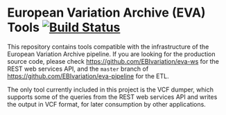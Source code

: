 # European Variation Archive (EVA) Tools [![Build Status](https://travis-ci.org/EBIvariation/eva-tools.svg)](https://travis-ci.org/EBIvariation/eva-tools)

This repository contains tools compatible with the infrastructure of the European Variation Archive pipeline. If you are 
looking for the production source code, please check https://github.com/EBIvariation/eva-ws for the REST web services 
API, and the `master` branch of https://github.com/EBIvariation/eva-pipeline for the ETL.

The only tool currently included in this project is the VCF dumper, which supports some of the queries from the REST web 
services API and writes the output in VCF format, for later consumption by other applications.

